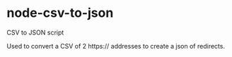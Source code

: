 # node-csv-to-json
CSV to JSON script

Used to convert a CSV of 2 https:// addresses to create a json of redirects.

